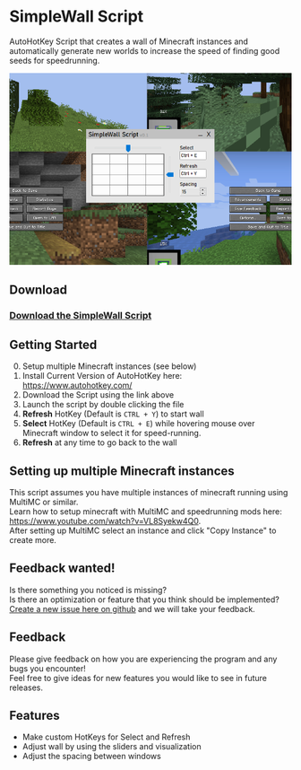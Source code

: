 # SimpleWall Script

AutoHotKey Script that creates a wall of Minecraft instances and automatically generate new worlds to increase the speed of finding good seeds for speedrunning.

![](screenshot.png)

## Download
### [Download the SimpleWall Script](https://github.com/Jesper-Hustad/SimpleWallScript/releases/download/v0.2/SimpleWallScript.ahk)



<!-- Other version that does not fullscreen: [Modified Script without fullscreen](https://github.com/Jesper-Hustad/SimpleWallScript/releases/download/Alpha/SimpleWallScript.ahk)   -->


## Getting Started
0. Setup multiple Minecraft instances (see below)
1.  Install Current Version of AutoHotKey here: https://www.autohotkey.com/  
2.  Download the Script using the link above
3. Launch the script by double clicking the file
4. **Refresh** HotKey (Default is `CTRL + Y`) to start wall
5. **Select** HotKey (Default is `CTRL + E`) while hovering mouse over Minecraft window to select it for speed-running.
6. **Refresh** at any time to go back to the wall

## Setting up multiple Minecraft instances
This script assumes you have multiple instances of minecraft running using MultiMC or similar.  
Learn how to setup minecraft with MultiMC and speedrunning mods here: https://www.youtube.com/watch?v=VL8Syekw4Q0.  
After setting up MultiMC select an instance and click "Copy Instance" to create more.

## Feedback wanted!
Is there something you noticed is missing?  
Is there an optimization or feature that you think should be implemented?  
[Create a new issue here on github](https://github.com/Jesper-Hustad/SimpleWallScript/issues/new/choose) and we will take your feedback.

## Feedback
Please give feedback on how you are experiencing the program and any bugs you encounter!   
Feel free to give ideas for new features you would like to see in future releases.

## Features
- Make custom HotKeys for Select and Refresh 
- Adjust wall by using the sliders and visualization
- Adjust the spacing between windows
